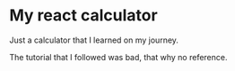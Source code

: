 # My react calculator

Just a calculator that I learned on my journey.

The tutorial that I followed was bad, that why no reference.
